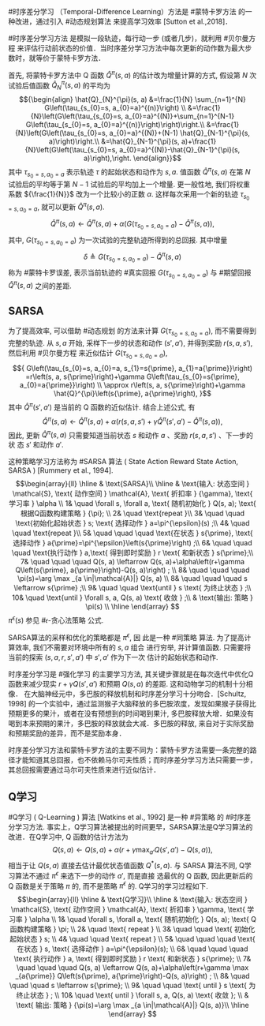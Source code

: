 #时序差分学习 （Temporal-Difference Learning）方法是 #蒙特卡罗方法 的一种改进，通过引入 #动态规划算法 来提高学习效率 [Sutton et al.,2018]．

#时序差分学习方法 是模拟一段轨迹，每行动一步 (或者几步)，就利用 #贝尔曼方程 来评估行动前状态的价值．当时序差分学习方法中每次更新的动作数为最大步数时，就等价于蒙特卡罗方法．

首先, 将蒙特卡罗方法中 ${\mathrm{Q}}$ 函数 ${\hat{Q}^{\pi}(s, a)}$ 的估计改为增量计算的方式, 假设第 ${N}$ 次试验后值函数 ${\hat{Q}_{N}^{\pi}(s, a)}$ 的平均为$${\begin{align} 
\hat{Q}_{N}^{\pi}(s, a) 
&=\frac{1}{N} \sum_{n=1}^{N} G\left(\tau_{s_{0}=s, a_{0}=a}^{(n)}\right) \\
&=\frac{1}{N}\left(G\left(\tau_{s_{0}=s, a_{0}=a}^{(N)}+\sum_{n=1}^{N-1} G\left(\tau_{s_{0}=s, a_{0}=a}^{(n)}\right)\right)\right.\\
&=\frac{1}{N}\left(G\left(\tau_{s_{0}=s, a_{0}=a}^{(N)}+(N-1) \hat{Q}_{N-1}^{\pi}(s, a)\right)\right.\\ 
&=\hat{Q}_{N-1}^{\pi}(s, a)+\frac{1}{N}\left(G\left(\tau_{s_{0}=s, a_{0}=a}^{(N)}-\hat{Q}_{N-1}^{\pi}(s, a)\right),\right. 
\end{align}}$$ 其中 ${\tau_{s_{0}=s, a_{0}=a}}$ 表示轨迹 ${\tau}$ 的起始状态和动作为 ${s, a}$. 值函数 ${\hat{Q}^{\pi}(s, a)}$ 在第 ${N}$ 试验后的平均等于第 ${N-1}$ 试验后的平均加上一个增量. 更一般性地, 我们将权重系数 ${\frac{1}{N}}$ 改为一个比较小的正数 ${\alpha}$. 这样每次采用一个新的轨迹 ${\tau_{s_{0}=s, a_{0}=a}}$, 就可以更新 ${\hat{Q}^{\pi}(s, a)}$. $${ \hat{Q}^{\pi}(s, a) \leftarrow \hat{Q}^{\pi}(s, a)+\alpha\left(G\left(\tau_{s_{0}=s, a_{0}=a}\right)-\hat{Q}^{\pi}(s, a)\right), }$$其中, ${G\left(\tau_{s_{0}=s, a_{0}=a}\right)}$ 为一次试验的完整轨迹所得到的总回报. 其中增量$$\delta \triangleq G\left(\tau_{s_{0}=s, a_{0}=a}\right)-\hat{Q}^{\pi}(s, a)$$ 称为 #蒙特卡罗误差, 表示当前轨迹的 #真实回报 ${G\left(\tau_{s_{0}=s, a_{0}=a}\right)}$ 与 #期望回报 ${\hat{Q}^{\pi}(s, a)}$ 之间的差距. 

## SARSA

为了提高效率, 可以借助 #动态规划 的方法来计算 ${G\left(\tau_{s_{0}=s, a_{0}=a}\right)}$, 而不需要得到完整的轨迹. 从 ${s, a}$ 开始, 采样下一步的状态和动作 ${\left(s{\prime}, a{\prime}\right)}$, 并得到奖励 ${r\left(s, a, s{\prime}\right)}$, 然后利用 #贝尔曼方程 来近似估计 ${G\left(\tau_{s_{0}=s, a_{0}=a}\right)}$, $${ G\left(\tau_{s_{0}=s, a_{0}=a, s_{1}=s{\prime}, a_{1}=a{\prime}}\right) =r\left(s, a, s{\prime}\right)+\gamma G\left(\tau_{s_{0}=s{\prime}, a_{0}=a{\prime}}\right) \\ \approx r\left(s, a, s{\prime}\right)+\gamma \hat{Q}^{\pi}\left(s{\prime}, a{\prime}\right), }$$ 其中 ${\hat{Q}^{\pi}\left(s{\prime}, a{\prime}\right)}$ 是当前的 ${\mathrm{Q}}$ 函数的近似估计. 结合上述公式, 有 $${ \hat{Q}^{\pi}(s, a) \leftarrow \hat{Q}^{\pi}(s, a)+\alpha\left(r\left(s, a, s{\prime}\right)+\gamma \hat{Q}^{\pi}\left(s{\prime}, a{\prime}\right)-\hat{Q}^{\pi}(s, a)\right), }$$ 因此, 更新 ${\hat{Q}^{\pi}(s, a)}$ 只需要知道当前状态 ${s}$ 和动作 ${a}$ 、奖励 ${r\left(s, a, s{\prime}\right)}$ 、下一步的状 态 ${s{\prime}}$ 和动作 ${a{\prime}}$. 

这种策略学习方法称为 #SARSA 算法 ( State Action Reward State Action, SARSA ) [Rummery et al., 1994]. 
$$\begin{array}{ll} 
\hline 
& \text{SARSA}\\
\hline 
& \text{输入: 状态空间 } \mathcal{S}, \text{ 动作空间 } \mathcal{A}, \text{ 折扣率 }  {\gamma}, \text{ 学习率 } \alpha \\
1& \quad \forall s, \forall a, \text{ 随机初始化 } Q(s, a); \text{ 根据Q函数构建策略 } {\pi}; \\
2& \quad \text{repeat }\\
3& \quad \quad \text{初始化起始状态 } s; \text{ 选择动作 } a=\pi^{\epsilon}(s) ;\\
4& \quad \quad \text{repeat }\\
5& \quad \quad \quad \text{在状态 } s{\prime}, \text{ 选择动作 } a{\prime}=\pi^{\epsilon}\left(s{\prime}\right) ;\\
6& \quad \quad \quad \text{执行动作 } a,\text{ 得到即时奖励 } r \text{ 和新状态 } s{\prime};\\
7& \quad \quad \quad  Q(s, a) \leftarrow Q(s, a)+\alpha\left(r+\gamma Q\left(s{\prime}, a{\prime}\right)-Q(s, a)\right) ;  \\
8& \quad \quad \quad \pi(s)=\arg \max _{a \in|\mathcal{A}|} Q(s, a) \\
8& \quad \quad \quad s \leftarrow s{\prime} ;\\
9& \quad \quad \text{until } s \text{ 为终止状态 } ;\\
10& \quad \text{until } \forall s, a, Q(s, a) \text{ 收敛 } ;\\
& \text{输出: 策略 } \pi(s) \\
\hline 
\end{array}
$$
$\pi^{\epsilon}(s)$ 参见 #𝜖-贪心法策略 公式.

SARSA算法的采样和优化的策略都是 ${\pi^{\epsilon}}$, 因 此是一种 #同策略 算法. 为了提高计算效率, 我们不需要对环境中所有的 ${s, a}$ 组合 进行穷举, 并计算值函数. 只需要将当前的探索 ${\left(s, a, r, s{\prime}, a{\prime}\right)}$ 中 ${s{\prime}, a{\prime}}$ 作为下一次 估计的起始状态和动作.

时序差分学习是 #强化学习 的主要学习方法, 其关键步骤就是在每次迭代中优化Q函数来减少现实 ${r+\gamma Q\left(s{\prime}, a{\prime}\right)}$ 和预期 ${Q(s, a)}$ 的差距. 这和动物学习的机制十分相像．
在大脑神经元中，多巴胺的释放机制和时序差分学习十分吻合．[Schultz, 1998] 的一个实验中，通过监测猴子大脑释放的多巴胺浓度，发现如果猴子获得比预期更多的果汁，或者在没有预想到的时间喝到果汁, 多巴胺释放大增．如果没有喝到本来预期的果汁，多巴胺的释放就会大减．多巴胺的释放, 来自对于实际奖励和预期奖励的差异，而不是奖励本身．

时序差分学习方法和蒙特卡罗方法的主要不同为：蒙特卡罗方法需要一条完整的路径才能知道其总回报，也不依赖马尔可夫性质；而时序差分学习方法只需要一步，其总回报需要通过马尔可夫性质来进行近似估计．

## Q学习
#Q学习 ( Q-Learning ) 算法 [Watkins et al., 1992] 是一种 #异策略 的 #时序差分学习方法. 事实上，Q学习算法被提出的时间更早，SARSA算法是Q学习算法的改进．在Q学习中, ${\mathrm{Q}}$ 函数的估计方法为 $${ Q(s, a) \leftarrow Q(s, a)+\alpha\left(r+\gamma \max _{a{\prime}} Q\left(s{\prime}, a{\prime}\right)-Q(s, a)\right), }$$ 相当于让 ${Q(s, a)}$ 直接去估计最优状态值函数 ${Q^{*}(s, a)}$. 与 SARSA 算法不同, Q学习算法不通过 ${\pi^{\epsilon}}$ 来选下一步的动作 ${a{\prime}}$, 而是直接 选最优的 ${\mathrm{Q}}$ 函数, 因此更新后的 ${\mathrm{Q}}$ 函数是关于策略 ${\pi}$ 的, 而不是策略 ${\pi^{\epsilon}}$ 的. 
Q学习的学习过程如下.
$$\begin{array}{ll} 
\hline 
& \text{Q学习}\\
\hline 
& \text{输入: 状态空间 } \mathcal{S}, \text{ 动作空间 } \mathcal{A}, \text{ 折扣率 } \gamma, \text{ 学习率 } \alpha \\
1& \quad  \forall s, \forall a, \text{ 随机初始化 } Q(s, a); \text{ Q 函数构建策略 } \pi; \\
2& \quad \text{ repeat } \\
3& \quad \quad \text{ 初始化起始状态 } s; \\
4& \quad \quad \text{ repeat } \\
5& \quad \quad \quad \text{ 在状态 } s, \text{ 选择动作 } a=\pi^{\epsilon}(s); \\
6& \quad \quad \quad \text{ 执行动作 } a, \text{ 得到即时奖励 } r \text{ 和新状态 } s{\prime}; \\
7& \quad \quad \quad Q(s, a) \leftarrow Q(s, a)+\alpha\left(r+\gamma \max _{a{\prime}} Q\left(s{\prime}, a{\prime}\right)-Q(s, a)\right) ; \\
8& \quad \quad \quad s \leftarrow s{\prime}; \\
9& \quad \quad \text{ until } s \text{ 为终止状态 } ; \\
10& \quad \text{ until } \forall s, a, Q(s, a) \text{ 收敛 }; \\
& \text{ 输出: 策略 } {\pi(s)=\arg \max _{a \in|\mathcal{A}|} Q(s, a)}\\
\hline 
\end{array}
$$

